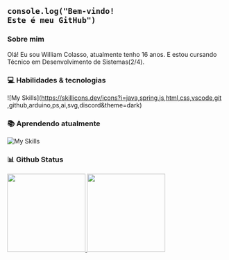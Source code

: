## <code>console.log("Bem-vindo! Este é meu GitHub")</code>

### Sobre mim
Olá! Eu sou William Colasso, atualmente tenho 16 anos. E estou cursando Técnico em Desenvolvimento de Sistemas(2/4).

### 💻 Habilidades & tecnologias

![My Skills](https://skillicons.dev/icons?i=java,spring,js,html,css,vscode,git ,github,arduino,ps,ai,svg,discord&theme=dark)


### 📚 Aprendendo atualmente

 ![My Skills](https://skillicons.dev/icons?i=spring,docker,ae,angular&theme=dark)

### 📊 Github Status
<table>
  <a href="https://github.com/William-Colasso">
  <img height="180em" src="https://github-readme-stats.vercel.app/api?username=William-Colasso&show_icons=true&theme=transparent&include_all_commits=true&count_private=false&hide_border=false"/>
  <img height="180em" src="https://github-readme-stats.vercel.app/api/top-langs/?username=William-Colasso&layout=compact&langs_count=6&theme=transparent&hide_border=false"/>
</table>

